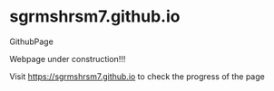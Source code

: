 # sgrmshrsm7.github.io
GithubPage


Webpage under construction!!! 


Visit https://sgrmshrsm7.github.io to check the progress of the page

